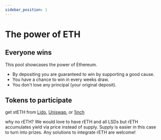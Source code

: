 ```yaml
---
sidebar_position: 1
---
```




# The power of ETH

## Everyone wins

This pool showcases the power of Ethereum.  

- By depositing you are guaranteed to win by supporting a good cause.  
- You have a chance to win in every weeks draw.  
- You don't lose any principal (your original deposit).

## Tokens to participate

get stETH from [Lido](https://stake.lido.fi), [Uniswap](https://app.uniswap.org), or [1inch](https://app.1inch.io)
<!-- get cbETH -->
 
why no rETH? We would love to have rETH and all LSDs but rETH accumulates yield via price instead of supply.  Supply is easier in this case to turn into prizes.  Any solutions to integrate rETH are welcome!




